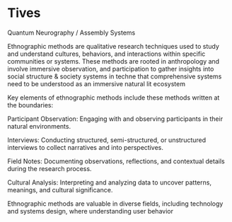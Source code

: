 # Tives
Quantum Neurography / Assembly Systems

Ethnographic methods are qualitative research techniques used to study and understand cultures, behaviors, and interactions within specific communities or systems. These methods are rooted in anthropology and involve immersive observation, and participation to gather insights into social structure & society systems in techne that comprehensive systems need to be understood as an immersive natural lit ecosystem

Key elements of ethnographic methods include these methods written at the boundaries:

Participant Observation: Engaging with and observing participants in their natural environments.

Interviews: Conducting structured, semi-structured, or unstructured interviews to collect narratives and into perspectives.

Field Notes: Documenting observations, reflections, and contextual details during the research process.

Cultural Analysis: Interpreting and analyzing data to uncover patterns, meanings, and cultural significance.


Ethnographic methods are valuable in diverse fields, including technology and systems design, where understanding user behavior 
